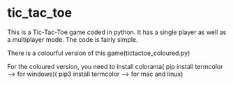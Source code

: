 # tic_tac_toe
This is a Tic-Tac-Toe game coded in python. It has a single player as well as a multiplayer mode. The code is fairly simple.

There is a colourful version of this game(tictactoe_coloured.py)

For the coloured version, you need to install colorama( pip install termcolor --> for windows)( pip3 install termcolor --> for mac and linux)
